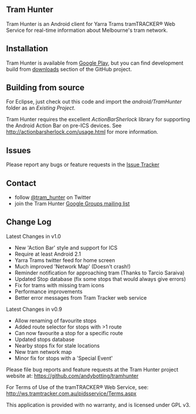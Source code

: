 Tram Hunter
-----------

Tram Hunter is an Android client for Yarra Trams tramTRACKER® Web Service for real-time information about Melbourne's tram network.


Installation
------------

Tram Hunter is available from [Google Play], but you can find development build from [downloads] section of the GitHub project.


Building from source
--------------------

For Eclipse, just check out this code and import the _android/TramHunter_ folder as an *Existing Project*.

Tram Hunter requires the excellent *ActionBarSherlock* library for supporting the Android Action Bar on pre-ICS devices. See http://actionbarsherlock.com/usage.html for more information.


Issues
------

Please report any bugs or feature requests in the [Issue Tracker]


Contact
-------

  - follow [@tram_hunter] on Twitter
  - join the Tram Hunter [Google Groups mailing list]


Change Log
-----------

Latest Changes in v1.0

  - New 'Action Bar' style and support for ICS
  - Require at least Android 2.1
  - Yarra Trams twitter feed for home screen
  - Much improved 'Network Map' (Doesn't crash!)
  - Reminder notification for approaching tram (Thanks to Tarcio Saraiva)
  - Updated Stop database (fix some stops that would always give errors)
  - Fix for trams with missing tram icons
  - Performance improvements
  - Better error messages from Tram Tracker web service

Latest Changes in v0.9

  - Allow renaming of favourite stops
  - Added route selector for stops with >1 route
  - Can now favourite a stop for a specific route
  - Updated stops database
  - Nearby stops fix for stale locations
  - New tram network map
  - Minor fix for stops with a 'Special Event'

Please file bug reports and feature requests at the Tram Hunter project website at:
https://github.com/andybotting/tramhunter

For Terms of Use of the tramTRACKER® Web Service, see:
http://ws.tramtracker.com.au/pidsservice/Terms.aspx

This application is provided with no warranty, and is licensed under GPL v3.

[Google Play]: https://play.google.com/store/apps/details?id=com.andybotting.tramhunter
[Issue Tracker]: https://github.com/andybotting/tramhunter/issues
[@tram_hunter]: http://twitter.com/tram_hunter
[Google Groups mailing list]: http://groups.google.com/group/tramhunter
[downloads]: https://github.com/andybotting/tramhunter/downloads

